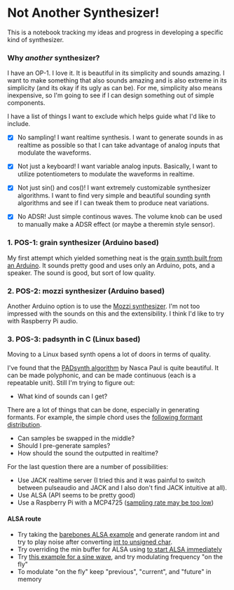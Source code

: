 # Not Another Synthesizer!

This is a notebook tracking my ideas and progress in developing a specific kind of synthesizer.

### Why *another* synthesizer?

I have an OP-1. I love it. It is beautiful in its simplicity and sounds amazing. I want to make something that also sounds amazing and is also extreme in its simplicity (and its okay if its ugly as can be). For me, simplicity also means inexpensive, so I'm going to see if I can design something out of simple components.

I have a list of things I want to exclude which helps guide what I'd like to include.

- [x] No sampling! I want realtime synthesis. I want to generate sounds in as realtime as possible so that I can take advantage of analog inputs that modulate the waveforms.
- [x] Not just a keyboard! I want variable analog inputs. Basically, I want to utilize potentiometers to modulate the waveforms in realtime.
- [x] Not just sin() and cos()! I want extremely customizable synthesizer algorithms. I want to find very simple and beautiful sounding synth algorithms and see if I can tweak them to produce neat variations.
- [x] No ADSR! Just simple continous waves. The volume knob can be used to manually make a ADSR effect (or maybe a theremin style sensor).


### 1. POS-1: grain synthesizer (Arduino based)

My first attempt which yielded something neat is the [grain synth built from an Arduino](https://code.google.com/archive/p/tinkerit/wikis/Auduino.wiki). It sounds pretty good and uses only an Arduino, pots, and a speaker. The sound is good, but sort of low quality.

### 2. POS-2: mozzi synthesizer (Arduino based)

Another Arduino option is to use the [Mozzi synthesizer](https://sensorium.github.io/Mozzi/). I'm not too impressed with the sounds on this and the extensibility. I think I'd like to try with Raspberry Pi audio.

### 3. POS-3: padsynth in C (Linux based)

Moving to a Linux based synth opens a lot of doors in terms of quality.

I've found that the [PADsynth algorithm](https://zynaddsubfx.sourceforge.io/doc/PADsynth/PADsynth.htm) by Nasca Paul is quite beautiful. It can be made polyphonic, and can be made continuous (each is a repeatable unit). Still I'm trying to figure out:

- What kind of sounds can I get?

There are a lot of things that can be done, especially in generating formants. For example, the simple chord uses the [following formant distribution](https://www.wolframalpha.com/input/?i=Plot%5Bexp%28-%28%28x*30.3-600.0%29%2F150.0%29%5E2.0%29%2Bexp%28-%28%28x*30.3-900.0%29%2F250.0%29%5E2.0%29%2Bexp%28-%28%28x*30.3-2200.0%29%2F200.0%29%5E2.0%29%2Bexp%28-%28%28x*30.3-2600.0%29%2F250.0%29%5E2.0%29%2Bexp%28-%28%28x*30.3%29%2F3000.0%29%5E2.0%29*0.1%2Cx%3D%5B0%2C256%5D%5D).

- Can samples be swapped in the middle?
- Should I pre-generate samples?
- How should the sound the outputted in realtime?

For the last question there are a number of possibilities:

- Use JACK realtime server (I tried this and it was painful to switch between pulseaudio and JACK and I also don't find JACK intuitive at all).
- Use ALSA (API seems to be pretty good)
- Use a Raspberry Pi with a MCP4725  ([sampling rate may be too low](https://engineer.john-whittington.co.uk/2015/03/raspberry-pi-dac-mcp4725-with-wiringpi/
))

#### ALSA route

- Try taking the [barebones ALSA example](https://www.alsa-project.org/alsa-doc/alsa-lib/_2test_2pcm__min_8c-example.html) and generate random int and try to play noise after converting [int to unsigned char](https://stackoverflow.com/a/4630167/8133281).
- Try overriding the min buffer for ALSA using [to start ALSA immediately](https://stackoverflow.com/a/25961708/8133281)
- Try [this example for a sine wave](https://albertlockett.wordpress.com/2013/11/06/creating-digital-audio-with-alsa/), and try modulating frequency "on the fly"
- To modulate "on the fly" keep "previous", "current", and "future" in memory
